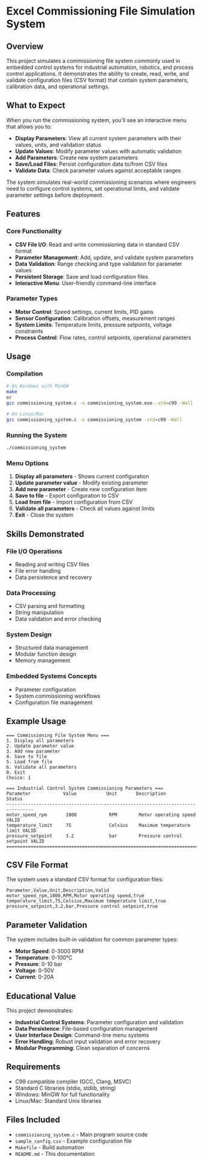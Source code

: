 # Excel Commissioning File Simulation System

## Overview

This project simulates a commissioning file system commonly used in embedded control systems for industrial automation, robotics, and process control applications. It demonstrates the ability to create, read, write, and validate configuration files (CSV format) that contain system parameters, calibration data, and operational settings.

## What to Expect

When you run the commissioning system, you'll see an interactive menu that allows you to:

- **Display Parameters**: View all current system parameters with their values, units, and validation status
- **Update Values**: Modify parameter values with automatic validation
- **Add Parameters**: Create new system parameters
- **Save/Load Files**: Persist configuration data to/from CSV files
- **Validate Data**: Check parameter values against acceptable ranges

The system simulates real-world commissioning scenarios where engineers need to configure control systems, set operational limits, and validate parameter settings before deployment.

## Features

### Core Functionality
- **CSV File I/O**: Read and write commissioning data in standard CSV format
- **Parameter Management**: Add, update, and validate system parameters
- **Data Validation**: Range checking and type validation for parameter values
- **Persistent Storage**: Save and load configuration files
- **Interactive Menu**: User-friendly command-line interface

### Parameter Types
- **Motor Control**: Speed settings, current limits, PID gains
- **Sensor Configuration**: Calibration offsets, measurement ranges
- **System Limits**: Temperature limits, pressure setpoints, voltage constraints
- **Process Control**: Flow rates, control setpoints, operational parameters

## Usage

### Compilation
```bash
# On Windows with MinGW
make
or
gcc commissioning_system.c -o commissioning_system.exe -std=c99 -Wall

# On Linux/Mac
gcc commissioning_system.c -o commissioning_system -std=c99 -Wall
```

### Running the System
```bash
./commissioning_system
```

### Menu Options
1. **Display all parameters** - Shows current configuration
2. **Update parameter value** - Modify existing parameter
3. **Add new parameter** - Create new configuration item
4. **Save to file** - Export configuration to CSV
5. **Load from file** - Import configuration from CSV
6. **Validate all parameters** - Check all values against limits
0. **Exit** - Close the system

## Skills Demonstrated

### File I/O Operations
- Reading and writing CSV files
- File error handling
- Data persistence and recovery

### Data Processing
- CSV parsing and formatting
- String manipulation
- Data validation and error checking

### System Design
- Structured data management
- Modular function design
- Memory management

### Embedded Systems Concepts
- Parameter configuration
- System commissioning workflows
- Configuration file management

## Example Usage

```
=== Commissioning File System Menu ===
1. Display all parameters
2. Update parameter value
3. Add new parameter
4. Save to file
5. Load from file
6. Validate all parameters
0. Exit
Choice: 1

=== Industrial Control System Commissioning Parameters ===
Parameter            Value           Unit       Description               Status
--------------------------------------------------------------------------------
motor_speed_rpm       1800            RPM        Motor operating speed     VALID
temperature_limit     75              Celsius    Maximum temperature limit VALID
pressure_setpoint     3.2             bar        Pressure control setpoint VALID
================================================================================
```

## CSV File Format

The system uses a standard CSV format for configuration files:

```csv
Parameter,Value,Unit,Description,Valid
motor_speed_rpm,1800,RPM,Motor operating speed,true
temperature_limit,75,Celsius,Maximum temperature limit,true
pressure_setpoint,3.2,bar,Pressure control setpoint,true
```

## Parameter Validation

The system includes built-in validation for common parameter types:

- **Motor Speed**: 0-3000 RPM
- **Temperature**: 0-100°C
- **Pressure**: 0-10 bar
- **Voltage**: 0-50V
- **Current**: 0-20A

## Educational Value

This project demonstrates:

- **Industrial Control Systems**: Parameter configuration and validation
- **Data Persistence**: File-based configuration management
- **User Interface Design**: Command-line menu systems
- **Error Handling**: Robust input validation and error recovery
- **Modular Programming**: Clean separation of concerns

## Requirements

- C99 compatible compiler (GCC, Clang, MSVC)
- Standard C libraries (stdio, stdlib, string)
- Windows: MinGW for full functionality
- Linux/Mac: Standard Unix libraries

## Files Included

- `commissioning_system.c` - Main program source code
- `sample_config.csv` - Example configuration file
- `Makefile` - Build automation
- `README.md` - This documentation
